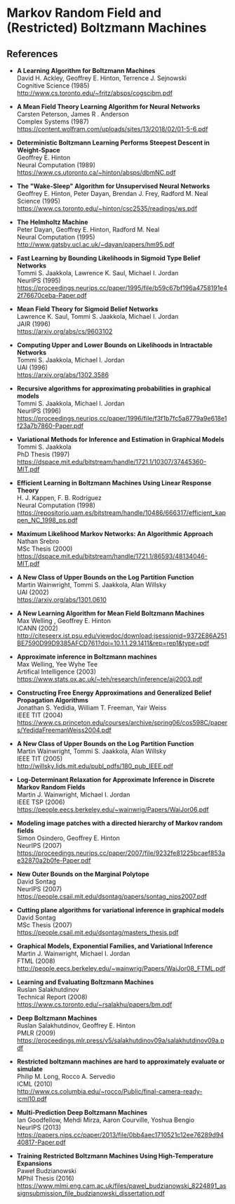 Markov Random Field and (Restricted) Boltzmann Machines
=======================================================

References
----------

- <b id="Ackley1985learning"></b>
  **A Learning Algorithm for Boltzmann Machines** <br/>
  David H. Ackley, Geoffrey E. Hinton, Terrence J. Sejnowski <br/>
  Cognitive Science (1985) <br/>
  http://www.cs.toronto.edu/~fritz/absps/cogscibm.pdf

- <b id="peterson1987mean"></b>
  **A Mean Field Theory Learning Algorithm for Neural Networks** <br/>
  Carsten Peterson, James R . Anderson <br/>
  Complex Systems (1987) <br/>
  https://content.wolfram.com/uploads/sites/13/2018/02/01-5-6.pdf

- <b id="hinton1989deterministic"></b>
  **Deterministic Boltzmann Learning Performs Steepest Descent in Weight-Space** <br/>
  Geoffrey E. Hinton <br/>
  Neural Computation (1989) <br/>
  https://www.cs.utoronto.ca/~hinton/absps/dbmNC.pdf
  
- <b id="hinton1995wake"></b>
  **The "Wake-Sleep" Algorithm for Unsupervised Neural Networks** <br/>
  Geoffrey E. Hinton, Peter Dayan, Brendan J. Frey, Radford M. Neal <br/>
  Science (1995) <br/>
  https://www.cs.toronto.edu/~hinton/csc2535/readings/ws.pdf

- <b id="dayan1995helmotz"></b>
  **The Helmholtz Machine** <br/>
  Peter Dayan, Geoffrey E. Hinton, Radford M. Neal <br/>
  Neural Computation (1995) <br/>
  http://www.gatsby.ucl.ac.uk/~dayan/papers/hm95.pdf
  
- <b id="jaakkola1995fast"></b>
  **Fast Learning by Bounding Likelihoods in Sigmoid Type Belief Networks** <br/>
  Tommi S. Jaakkola, Lawrence K. Saul, Michael I. Jordan <br/>
  NeurIPS (1995) <br/>
  https://proceedings.neurips.cc/paper/1995/file/b59c67bf196a4758191e42f76670ceba-Paper.pdf

- <b id="saul1996mean"></b>
  **Mean Field Theory for Sigmoid Belief Networks** <br/>
  Lawrence K. Saul, Tommi S. Jaakkola, Michael I. Jordan <br/>
  JAIR (1996) <br/>
  https://arxiv.org/abs/cs/9603102
  
- <b id="jaakkola1996computing"></b>
  **Computing Upper and Lower Bounds on Likelihoods in Intractable Networks** <br/>
  Tommi S. Jaakkola, Michael I. Jordan <br/>
  UAI (1996) <br/>
  https://arxiv.org/abs/1302.3586

- <b id="jaakkola1996recursive"></b>
  **Recursive algorithms for approximating probabilities in graphical models** <br/>
  Tommi S. Jaakkola, Michael I. Jordan <br/>
  NeurIPS (1996) <br/>
  https://proceedings.neurips.cc/paper/1996/file/f3f1b7fc5a8779a9e618e1f23a7b7860-Paper.pdf

- <b id="jaakkola1997variational"></b>
  **Variational Methods for Inference and Estimation in Graphical Models** <br/>
  Tommi S. Jaakkola <br/>
  PhD Thesis (1997) <br/>
  https://dspace.mit.edu/bitstream/handle/1721.1/10307/37445360-MIT.pdf

- <b id="kappen1998efficient"></b>
  **Efficient Learning in Boltzmann Machines Using Linear Response Theory** <br/>
  H. J. Kappen, F. B. Rodríguez <br/>
  Neural Computation (1998) <br/>
  https://repositorio.uam.es/bitstream/handle/10486/666317/efficient_kappen_NC_1998_ps.pdf
  
- <b id="srebro2000maximum"></b>
  **Maximum Likelihood Markov Networks: An Algorithmic Approach** <br/>
  Nathan Srebro <br/>
  MSc Thesis (2000) <br/>
  https://dspace.mit.edu/bitstream/handle/1721.1/86593/48134046-MIT.pdf

- <b id="wainwright2002new"></b>
  **A New Class of Upper Bounds on the Log Partition Function** <br/>
  Martin Wainwright, Tommi S. Jaakkola, Alan Willsky <br/>
  UAI (2002) <br/>
  https://arxiv.org/abs/1301.0610
    
- <b id="welling2002new"></b>
  **A New Learning Algorithm for Mean Field Boltzmann Machines** <br/>
  Max Welling , Geoffrey E. Hinton <br/>
  ICANN (2002) <br/>
  http://citeseerx.ist.psu.edu/viewdoc/download;jsessionid=9372E86A251BE7590D99D9385AFCD761?doi=10.1.1.29.1411&rep=rep1&type=pdf
  
- <b id="welling2003approximate"></b>
  **Approximate inference in Boltzmann machines** <br/>
  Max Welling, Yee Wyhe Tee <br/>
  Artifical Intelligence (2003) <br/>
  https://www.stats.ox.ac.uk/~teh/research/inference/aij2003.pdf
  
- <b id="yedidia2004constructing"></b>
  **Constructing Free Energy Approximations and Generalized Belief Propagation Algorithms** <br/>
  Jonathan S. Yedidia, William T. Freeman, Yair Weiss <br/>
  IEEE TIT (2004) <br/>
  https://www.cs.princeton.edu/courses/archive/spring06/cos598C/papers/YedidaFreemanWeiss2004.pdf
  
- <b id="wainwright2005new"></b>
  **A New Class of Upper Bounds on the Log Partition Function** <br/>
  Martin Wainwright, Tommi S. Jaakkola, Alan Willsky <br/>
  IEEE TIT (2005) <br/>
  http://willsky.lids.mit.edu/publ_pdfs/180_pub_IEEE.pdf
  
- <b id="wainwright2006log"></b>
  **Log-Determinant Relaxation for Approximate Inference in Discrete Markov Random Fields** <br/>
  Martin J. Wainwright, Michael I. Jordan <br/>
  IEEE TSP (2006) <br/>
  https://people.eecs.berkeley.edu/~wainwrig/Papers/WaiJor06.pdf
  
- <b id="osindero2007modeling"></b>
  **Modeling image patches with a directed hierarchy of Markov random fields** <br/>
  Simon Osindero, Geoffrey E. Hinton <br/>
  NeurIPS (2007) <br/>
  https://proceedings.neurips.cc/paper/2007/file/9232fe81225bcaef853ae32870a2b0fe-Paper.pdf
  
- <b id="sontag2007new"></b>
  **New Outer Bounds on the Marginal Polytope** <br/>
  David Sontag <br/>
  NeurIPS (2007) <br/>
  https://people.csail.mit.edu/dsontag/papers/sontag_nips2007.pdf
  
- <b id="sontag2007cutting"></b>
  **Cutting plane algorithms for variational inference in graphical models** <br/>
  David Sontag <br/>
  MSc Thesis (2007) <br/>
  https://people.csail.mit.edu/dsontag/masters_thesis.pdf
  
- <b id="wainwright2008graphical"></b>
  **Graphical Models, Exponential Families, and Variational Inference** <br/>
  Martin J. Wainwright, Michael I. Jordan <br/>
  FTML (2008) <br/>
  http://people.eecs.berkeley.edu/~wainwrig/Papers/WaiJor08_FTML.pdf
  
- <b id="salakhutdinov2008learning"></b>
  **Learning and Evaluating Boltzmann Machines** <br/>
  Ruslan Salakhutdinov <br/>
  Technical Report (2008) <br/>
  https://www.cs.toronto.edu/~rsalakhu/papers/bm.pdf
  
- <b id="salakhutdinov2008learning"></b>
  **Deep Boltzmann Machines** <br/>
  Ruslan Salakhutdinov, Geoffrey E. Hinton <br/>
  PMLR (2009) <br/>
  https://proceedings.mlr.press/v5/salakhutdinov09a/salakhutdinov09a.pdf
  
- <b id="long2010restricted"></b>
  **Restricted boltzmann machines are hard to approximately evaluate or simulate** <br/>
  Philip M. Long, Rocco A. Servedio <br/>
  ICML (2010) <br/>
  http://www.cs.columbia.edu/~rocco/Public/final-camera-ready-icml10.pdf
  
- <b id="goodfellow2013multi"></b>
  **Multi-Prediction Deep Boltzmann Machines** <br/>
  Ian Goodfellow, Mehdi Mirza, Aaron Courville, Yoshua Bengio <br/>
  NeurIPS (2013) <br/>
  https://papers.nips.cc/paper/2013/file/0bb4aec1710521c12ee76289d9440817-Paper.pdf
  
- <b id="budzianowski2016training"></b>
  **Training Restricted Boltzmann Machines Using High-Temperature Expansions** <br/>
  Paweł Budzianowski <br/>
  MPhil Thesis (2016) <br/>
  https://www.mlmi.eng.cam.ac.uk/files/pawel_budzianowski_8224891_assignsubmission_file_budzianowski_dissertation.pdf
